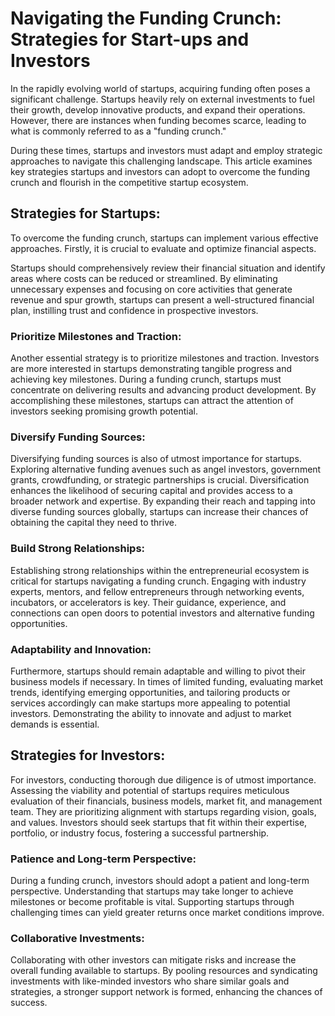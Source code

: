 # Navigating the Funding Crunch: Strategies for Start-ups and Investors

In the rapidly evolving world of startups, acquiring funding often poses a significant challenge. Startups heavily rely on external investments to fuel their growth, develop innovative products, and expand their operations. However, there are instances when funding becomes scarce, leading to what is commonly referred to as a "funding crunch."

During these times, startups and investors must adapt and employ strategic approaches to navigate this challenging landscape. This article examines key strategies startups and investors can adopt to overcome the funding crunch and flourish in the competitive startup ecosystem.

## Strategies for Startups:

To overcome the funding crunch, startups can implement various effective approaches. Firstly, it is crucial to evaluate and optimize financial aspects.

Startups should comprehensively review their financial situation and identify areas where costs can be reduced or streamlined. By eliminating unnecessary expenses and focusing on core activities that generate revenue and spur growth, startups can present a well-structured financial plan, instilling trust and confidence in prospective investors.

### Prioritize Milestones and Traction:

Another essential strategy is to prioritize milestones and traction. Investors are more interested in startups demonstrating tangible progress and achieving key milestones. During a funding crunch, startups must concentrate on delivering results and advancing product development. By accomplishing these milestones, startups can attract the attention of investors seeking promising growth potential.

### Diversify Funding Sources:

Diversifying funding sources is also of utmost importance for startups. Exploring alternative funding avenues such as angel investors, government grants, crowdfunding, or strategic partnerships is crucial. Diversification enhances the likelihood of securing capital and provides access to a broader network and expertise. By expanding their reach and tapping into diverse funding sources globally, startups can increase their chances of obtaining the capital they need to thrive.

### Build Strong Relationships:

Establishing strong relationships within the entrepreneurial ecosystem is critical for startups navigating a funding crunch. Engaging with industry experts, mentors, and fellow entrepreneurs through networking events, incubators, or accelerators is key. Their guidance, experience, and connections can open doors to potential investors and alternative funding opportunities.

### Adaptability and Innovation:

Furthermore, startups should remain adaptable and willing to pivot their business models if necessary. In times of limited funding, evaluating market trends, identifying emerging opportunities, and tailoring products or services accordingly can make startups more appealing to potential investors. Demonstrating the ability to innovate and adjust to market demands is essential.

## Strategies for Investors:

For investors, conducting thorough due diligence is of utmost importance. Assessing the viability and potential of startups requires meticulous evaluation of their financials, business models, market fit, and management team. They are prioritizing alignment with startups regarding vision, goals, and values. Investors should seek startups that fit within their expertise, portfolio, or industry focus, fostering a successful partnership.

### Patience and Long-term Perspective:

During a funding crunch, investors should adopt a patient and long-term perspective. Understanding that startups may take longer to achieve milestones or become profitable is vital. Supporting startups through challenging times can yield greater returns once market conditions improve.

### Collaborative Investments:

Collaborating with other investors can mitigate risks and increase the overall funding available to startups. By pooling resources and syndicating investments with like-minded investors who share similar goals and strategies, a stronger support network is formed, enhancing the chances of success.
